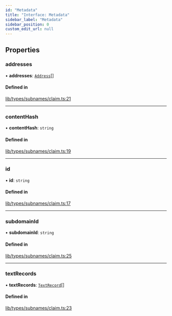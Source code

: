 ```yaml
---
id: "Metadata"
title: "Interface: Metadata"
sidebar_label: "Metadata"
sidebar_position: 0
custom_edit_url: null
---
```


## Properties

### addresses

• **addresses**: [`Address`](Address.md)[]

#### Defined in

[lib/types/subnames/claim.ts:21](https://github.com/JustaName-id/JustaName-sdk/blob/26d8d95/packages/@justaname.id/sdk/src/lib/types/subnames/claim.ts#L21)

___

### contentHash

• **contentHash**: `string`

#### Defined in

[lib/types/subnames/claim.ts:19](https://github.com/JustaName-id/JustaName-sdk/blob/26d8d95/packages/@justaname.id/sdk/src/lib/types/subnames/claim.ts#L19)

___

### id

• **id**: `string`

#### Defined in

[lib/types/subnames/claim.ts:17](https://github.com/JustaName-id/JustaName-sdk/blob/26d8d95/packages/@justaname.id/sdk/src/lib/types/subnames/claim.ts#L17)

___

### subdomainId

• **subdomainId**: `string`

#### Defined in

[lib/types/subnames/claim.ts:25](https://github.com/JustaName-id/JustaName-sdk/blob/26d8d95/packages/@justaname.id/sdk/src/lib/types/subnames/claim.ts#L25)

___

### textRecords

• **textRecords**: [`TextRecord`](TextRecord.md)[]

#### Defined in

[lib/types/subnames/claim.ts:23](https://github.com/JustaName-id/JustaName-sdk/blob/26d8d95/packages/@justaname.id/sdk/src/lib/types/subnames/claim.ts#L23)
